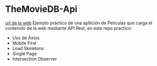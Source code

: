 # TheMovieDB-Api
[url de la web](moviedb-doplax.surge.sh)
Ejemplo práctico de una apllición de Peliculas que carga el contenído de la web mediante API Rest, en este repo practico:
- Uso de Axios
- Mobile First
- Load Skeletons
- Single Page
- Intersection Observer